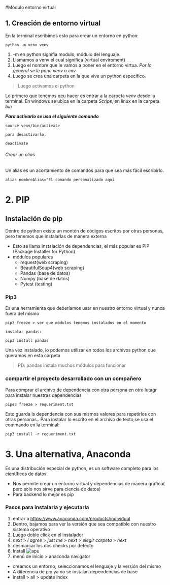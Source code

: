 #Módulo entorno virtual

## 1. Creación de entorno virtual
En la terminal escribimos esto para crear un entorno en python:
```
python -m venv venv

```
1. -m en python signifia modulo, módulo del lenguaje.
2. Llamamos a venv el cual significa (virtual enviroment)
3. Luego el nombre que le vamos a poner en el entorno virtua. *Por lo general se le pone venv o env*
4. Luego se crea una carpeta en la que vive un python específico.

>Luego activamos el python

Lo primero que tenemos qeu hacer es entrar a la carpeta *venv* desde la terminal. En windows se ubica en la carpeta *Scrips*, en linux en la carpeta *bin*

***Para activarlo se usa el siguiente comando***
```
source venv/bin/activate

para desactivarlo:

deactivate
```

###### Crear un alias

Un alias es un acortamiento de comandos para que sea más fácil escribirlo.
```
alias nombreAlias="El comando personalizado aquí
```

# 2. PIP
## Instalación de pip

Dentro de python existe un montón de códigos escritos por otras personas, pero tenemos que instalarlas de manera externa

* Esto se llama instalación de dependencias, el más popular es PIP (Package Installer for Python)
* módulos populares
  * request(web scraping)
  * BeautifulSoup4(web scraping)
  * Pandas (base de datos)
  * Numpy (base de datos)
  * Pytest (testing)

### Pip3
Es una herramienta que deberíamos usar en nuestro entorno virtual y nunca fuera del mismo

```
pip3 freeze > ver que módulos tenemos instalados en el momento

instalar pandas:

pip3 install pandas
```
Una vez instalado, lo podemos utilizar en todos los archivos python que queramos en esta carpeta

>PD: pandas instala  muchos módulos para funcionar

### compartir el proyecto desarrollado con un compañero

Para comprar el archivo de dependencia con otra persona en otro lutagr para instalar nuestras dependencias

```
pipe3 freeze > requeriment.txt
```
Esto guarda ls dependencia con sus mismos valores para repetirlos con otras personas..
Para instalar lo escrito en el archivo de texto,se usa el commando en la terminal:
```
pip3 install -r requeriment.txt
```
# 3. Una alternativa, Anaconda
Es una distribución especial de python, es un software completo para los científicos de datos.

* Nos permite crear un entorno virtual y dependencias de manera gráfica( pero solo nos sirve para ciencia de datos)
* Para backend lo mejor es pip

### Pasos para instalarla y ejecutarla
1. entrar a https://www.anaconda.com/products/individual
2. Dentro, bajamos para ver la versión que sea compatible con nuestro sistema operativo
3. Luego doble click en el instalador
4. *next* > *I agree* > *just me* > *next* > *elegir carpeta* > *next*
5. desmarcar los dos checks por defecto
6. Install 
 ![apu](https://i.pinimg.com/originals/58/a9/89/58a989a3ad3eb1884b687f31cc022657.jpg)
7. menú de inicio > anaconda navigator

* creamos un entorno, seleccionamos el lenguaje y la versión del mismo
* A diferencia de pip ya no se instalan dependencias de base 
* install > all > update index